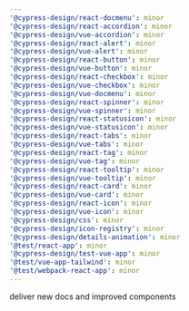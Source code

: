 ```yaml
---
'@cypress-design/react-docmenu': minor
'@cypress-design/react-accordion': minor
'@cypress-design/vue-accordion': minor
'@cypress-design/react-alert': minor
'@cypress-design/vue-alert': minor
'@cypress-design/react-button': minor
'@cypress-design/vue-button': minor
'@cypress-design/react-checkbox': minor
'@cypress-design/vue-checkbox': minor
'@cypress-design/vue-docmenu': minor
'@cypress-design/react-spinner': minor
'@cypress-design/vue-spinner': minor
'@cypress-design/react-statusicon': minor
'@cypress-design/vue-statusicon': minor
'@cypress-design/react-tabs': minor
'@cypress-design/vue-tabs': minor
'@cypress-design/react-tag': minor
'@cypress-design/vue-tag': minor
'@cypress-design/react-tooltip': minor
'@cypress-design/vue-tooltip': minor
'@cypress-design/react-card': minor
'@cypress-design/vue-card': minor
'@cypress-design/react-icon': minor
'@cypress-design/vue-icon': minor
'@cypress-design/css': minor
'@cypress-design/icon-registry': minor
'@cypress-design/details-animation': minor
'@test/react-app': minor
'@cypress-design/test-vue-app': minor
'@test/vue-app-tailwind': minor
'@test/webpack-react-app': minor
---
```


deliver new docs and improved components
